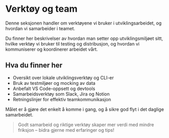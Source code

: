 # Verktøy og team

Denne seksjonen handler om verktøyene vi bruker i utviklingsarbeidet, og hvordan vi samarbeider i teamet.

Du finner her beskrivelser av hvordan man setter opp utviklingsmiljøet sitt, hvilke verktøy vi bruker til testing og distribusjon, og hvordan vi kommuniserer og koordinerer arbeidet vårt.

## Hva du finner her

- Oversikt over lokale utviklingsverktøy og CLI-er
- Bruk av testmiljøer og mocking av data
- Anbefalt VS Code-oppsett og devtools
- Samarbeidsverktøy som Slack, Jira og Notion
- Retningslinjer for effektiv teamkommunikasjon

Målet er å gjøre det enkelt å komme i gang, og å sikre god flyt i det daglige samarbeidet.

> Godt samarbeid og riktige verktøy skaper mer verdi med mindre friksjon – bidra gjerne med erfaringer og tips!
